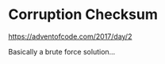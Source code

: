 Corruption Checksum
===================

https://adventofcode.com/2017/day/2

Basically a brute force solution...
